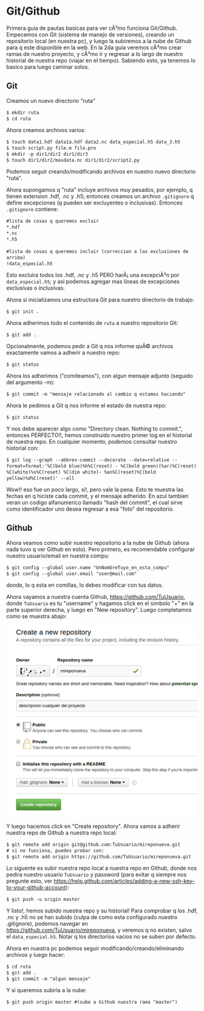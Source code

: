 # Git/Github
Primera guia de pautas basicas para ver cÃ³mo funciona Git/Github.
Empecemos con Git (sistema de manejo de versiones), creando un repositorio local (en nuestra pc), y luego la subiremos a la nube de Github para q este disponible en la web.
En la 2da guia veremos cÃ³mo crear ramas de nuestro proyecto, y cÃ³mo ir y regresar a lo largo de nuestro historial de nuestra repo (viajar en el tiempo).
Sabiendo esto, ya tenemos lo basico para luego caminar solos.

## Git

Creamos un nuevo directorio "ruta"
```
$ mkdir ruta
$ cd ruta 
```

Ahora creamos archivos varios:
```
$ touch data1.hdf data1a.hdf data2.nc data_especial.h5 data_3.h5
$ touch script.py file.m file.pro
$ mkdir -p dir1/dir2 dir1/dir3
$ touch dir1/dir2/masdata.nc dir1/dir2/script2.py
```

Podemos seguir creando/modificando archivos en nuestro nuevo directorio "ruta".

Ahora supongamos q "ruta" incluye archivos muy pesados, por ejemplo, q tienen extension .hdf, .nc y .h5; entonces creamos un archivo ```.gitignore``` q define excepciones (q pueden ser excluyentes o inclusivas).
Entonces ```.gitignore``` contiene:
```
#lista de cosas q queremos excluir
*.hdf
*.nc
*.h5

#lista de cosas q queremos incluir (correccion a las exclusiones de arriba)
!data_especial.h5
```
Esto excluira todos los .hdf, .nc y .h5 PERO harÃ¡ una excepciÃ³n por ```data_especial.h5```; y asi podemos agregar mas lineas de excepciones exclusivas o inclusivas.

Ahora si inicializamos una estructura Git para nuestro directorio de trabajo:
```
$ git init .
```
Ahora adherimos todo el contenido de ```ruta``` a nuestro repositorio Git:
```
$ git add .
```
Opcionalmente, podemos pedir a Git q nos informe quÃ© archivos exactamente vamos a adherir a nuestro repo:
```
$ git status
```
Ahora los adherimos ("comiteamos"), con algun mensaje adjunto (seguido del argumento -m):
```
$ git commit -m "mensaje relacionado al cambio q estamos haciendo"
```
Ahora le pedimos a Git q nos informe el estado de nuestra repo:
```
$ git status
```
Y nos debe aparecer algo como "Directory clean. Nothing to commit.", entonces PERFECTO!!, hemos construido nuestro primer log en el historial de nuestra repo.
En cualquier momento, podemos consultar nuestro historial con:
```
$ git log --graph --abbrev-commit --decorate --date=relative --format=format:'%C(bold blue)%h%C(reset) - %C(bold green)(%ar)%C(reset) %C(white)%s%C(reset) %C(dim white)- %an%C(reset)%C(bold yellow)%d%C(reset)' --all
```
Wow!! eso fue un poco largo, si!, pero vale la pena. Esto te muestra las fechas en q hiciste cada commit, y el mensaje adherido. En azul tambien veran un codigo alfanumerico llamado "hash del commit", el cual sirve como identificador uno desea regresar a esa "foto" del repositorio.


## Github
Ahora veamos como subir nuestro repositorio a la nube de Github (ahora nada tuvo q ver Github en esto). 
Pero primero, es recomendable configurar nuestro usuario/email en nuestra compu:
```
$ git config --global user.name "UnNombreTuyo_en_esta_compu"
$ git config --global user.email "user@mail.com"
```
donde, lo q esta en comillas, lo debes modificar con tus datos.

Ahora vayamos a nuestra cuenta Github, 
https://github.com/TuUsuario, donde ```TuUsuario``` es tu "username" y hagamos click en el simbolo "+" en la parte superior derecha, y luego en "New repository". Luego completamos como se muestra abajo:

![optional caption text](reponueva2.png)

Y luego hacemos click en "Create repository".
Ahora vamos a adherir nuestra repo de Github a nuestra repo local:
```
$ git remote add origin git@github.com:TuUsuario/mireponueva.git
# si no funciona, puedes probar con:
$ git remote add origin https://github.com/TuUsuario/mireponueva.git
```
Lo siguente es subir nuestra repo local a nuestra repo en Github, donde nos pedira nuestro usuario ```TuUsuario``` y password (para evitar q siempre nos pregunte esto, ver https://help.github.com/articles/adding-a-new-ssh-key-to-your-github-account):
```
$ git push -u origin master
```
Y listo!, hemos subido nuestra repo y su historial!
Para comprobar q los .hdf, .nc y .h5 no se han subido (culpa de como esta configurado nuestro .gitignore), podemos navegar en https://github.com/TuUsuario/mireponueva, y veremos q no existen, salvo el ```data_especial.h5```. Notar q los directorios vacios no se suben por defecto.

Ahora en nuestra pc podemos seguir modificando/creando/eliminando archivos y luego hacer:
```
$ cd ruta
$ git add .
$ git commit -m "algun mensaje"
```
Y si queremos subirla a la nube:
```
$ git push origin master #(sube a Github nuestra rama "master")
```

